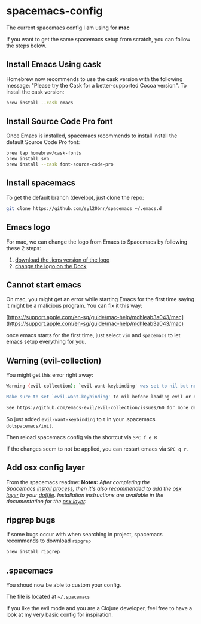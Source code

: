 # spacemacs-config

The current spacemacs config I am using for **mac**

If you want to get the same spacemacs setup from scratch, you can follow the steps below.

## Install Emacs Using cask

Homebrew now recommends to use the cask version with the following message: "Please try the Cask for a better-supported Cocoa version". To install the cask version:

```bash
brew install --cask emacs
```

## Install Source Code Pro font

Once Emacs is installed, spacemacs recommends to install install the default Source Code Pro font:

```bash
brew tap homebrew/cask-fonts
brew install svn
brew install --cask font-source-code-pro
```

## Install spacemacs

To get the default branch (develop), just clone the repo:
```bash
git clone https://github.com/syl20bnr/spacemacs ~/.emacs.d
```

## Emacs logo

For mac, we can change the logo from Emacs to Spacemacs by following these 2 steps:
1. [download the .icns version of the logo](https://github.com/nashamri/spacemacs-logo)
2. [change the logo on the Dock](https://www.idownloadblog.com/2014/07/16/how-to-change-app-icon-mac/)

## Cannot start emacs

On mac, you might get an error while starting Emacs for the first time saying it might be a malicious program.
You can fix it this way:

[https://support.apple.com/en-sg/guide/mac-help/mchleab3a043/mac](https://support.apple.com/en-sg/guide/mac-help/mchleab3a043/mac)

once emacs starts for the first time, just select `vim` and `spacemacs` to let emacs setup everything for you.

## Warning (evil-collection)

You might get this error right away:

```bash
Warning (evil-collection): `evil-want-keybinding' was set to nil but not before loading evil.

Make sure to set `evil-want-keybinding' to nil before loading evil or evil-collection.

See https://github.com/emacs-evil/evil-collection/issues/60 for more details. Disable showing Disable logging
```

So just added `evil-want-keybinding` to `t` in your .spacemacs `dotspacemacs/init`.

Then reload spacemacs config via the shortcut via `SPC f e R`

If the changes seem to not be applied, you can restart emacs via `SPC q r`.

## Add osx config layer

From the spacemacs readme:
**Notes:**
*After completing the Spacemacs [install process](https://github.com/syl20bnr/spacemacs#install), then it's also recommended to add the [osx layer](https://develop.spacemacs.org/layers/+os/osx/README.html) to your [dotfile](https://develop.spacemacs.org/doc/DOCUMENTATION#dotfile-configuration). Installation instructions are available in the documentation for the [osx layer](https://develop.spacemacs.org/layers/+os/osx/README.html).*

## ripgrep bugs

If some bugs occur with when searching in project, spacemacs recommends to download `ripgrep`

```bash
brew install ripgrep
```

## .spacemacs

You shoud now be able to custom your config.

The file is located at `~/.spacemacs`

If you like the evil mode and you are a Clojure developer, feel free to have a look at my very basic config for inspiration.

